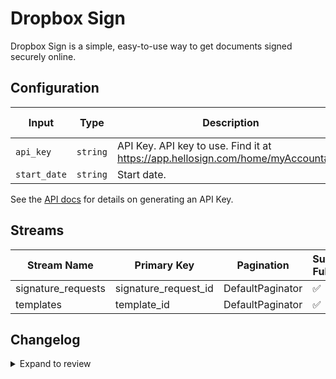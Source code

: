 # Dropbox Sign
Dropbox Sign is a simple, easy-to-use way to get documents signed securely online.

## Configuration

| Input | Type | Description | Default Value |
|-------|------|-------------|---------------|
| `api_key` | `string` | API Key. API key to use. Find it at https://app.hellosign.com/home/myAccount#api |  |
| `start_date` | `string` | Start date.  |  |

See the [API docs](https://developers.hellosign.com/api/reference/authentication/#api-key-management) for details on generating an API Key.

## Streams
| Stream Name | Primary Key | Pagination | Supports Full Sync | Supports Incremental |
|-------------|-------------|------------|---------------------|----------------------|
| signature_requests | signature_request_id | DefaultPaginator | ✅ |  ✅  |
| templates | template_id | DefaultPaginator | ✅ |  ✅  |

## Changelog

<details>
  <summary>Expand to review</summary>

| Version | Date | Pull Request | Subject |
|---------|------|--------------|---------|
| 0.0.25 | 2025-06-14 | [61182](https://github.com/airbytehq/airbyte/pull/61182) | Update dependencies |
| 0.0.24 | 2025-05-24 | [60345](https://github.com/airbytehq/airbyte/pull/60345) | Update dependencies |
| 0.0.23 | 2025-05-10 | [59416](https://github.com/airbytehq/airbyte/pull/59416) | Update dependencies |
| 0.0.22 | 2025-04-26 | [58899](https://github.com/airbytehq/airbyte/pull/58899) | Update dependencies |
| 0.0.21 | 2025-04-19 | [57775](https://github.com/airbytehq/airbyte/pull/57775) | Update dependencies |
| 0.0.20 | 2025-04-05 | [57230](https://github.com/airbytehq/airbyte/pull/57230) | Update dependencies |
| 0.0.19 | 2025-03-29 | [56527](https://github.com/airbytehq/airbyte/pull/56527) | Update dependencies |
| 0.0.18 | 2025-03-22 | [55916](https://github.com/airbytehq/airbyte/pull/55916) | Update dependencies |
| 0.0.17 | 2025-03-08 | [55326](https://github.com/airbytehq/airbyte/pull/55326) | Update dependencies |
| 0.0.16 | 2025-03-01 | [54961](https://github.com/airbytehq/airbyte/pull/54961) | Update dependencies |
| 0.0.15 | 2025-02-22 | [54445](https://github.com/airbytehq/airbyte/pull/54445) | Update dependencies |
| 0.0.14 | 2025-02-15 | [53779](https://github.com/airbytehq/airbyte/pull/53779) | Update dependencies |
| 0.0.13 | 2025-02-08 | [53321](https://github.com/airbytehq/airbyte/pull/53321) | Update dependencies |
| 0.0.12 | 2025-02-01 | [52850](https://github.com/airbytehq/airbyte/pull/52850) | Update dependencies |
| 0.0.11 | 2025-01-25 | [52321](https://github.com/airbytehq/airbyte/pull/52321) | Update dependencies |
| 0.0.10 | 2025-01-18 | [51662](https://github.com/airbytehq/airbyte/pull/51662) | Update dependencies |
| 0.0.9 | 2025-01-11 | [51076](https://github.com/airbytehq/airbyte/pull/51076) | Update dependencies |
| 0.0.8 | 2024-12-28 | [50553](https://github.com/airbytehq/airbyte/pull/50553) | Update dependencies |
| 0.0.7 | 2024-12-21 | [50021](https://github.com/airbytehq/airbyte/pull/50021) | Update dependencies |
| 0.0.6 | 2024-12-14 | [49528](https://github.com/airbytehq/airbyte/pull/49528) | Update dependencies |
| 0.0.5 | 2024-12-12 | [49181](https://github.com/airbytehq/airbyte/pull/49181) | Update dependencies |
| 0.0.4 | 2024-12-11 | [48946](https://github.com/airbytehq/airbyte/pull/48946) | Starting with this version, the Docker image is now rootless. Please note that this and future versions will not be compatible with Airbyte versions earlier than 0.64 |
| 0.0.3 | 2024-11-04 | [47831](https://github.com/airbytehq/airbyte/pull/47831) | Update dependencies |
| 0.0.2 | 2024-10-28 | [47607](https://github.com/airbytehq/airbyte/pull/47607) | Update dependencies |
| 0.0.1 | 2024-09-20 | | Initial release by [@topefolorunso](https://github.com/topefolorunso) via Connector Builder |

</details>
